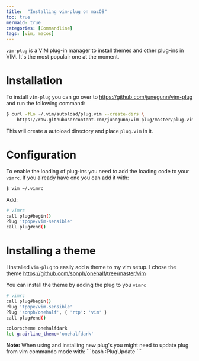 ```yaml
---
title:  "Installing vim-plug on macOS"
toc: true
mermaid: true
categories: [Commandline]
tags: [vim, macos]
---
```


`vim-plug` is a VIM plug-in manager to install themes and other plug-ins in VIM. It's the most populair one at the moment.

# Installation
To install `vim-plug` you can go over to https://github.com/junegunn/vim-plug and run the following command:
```bash
$ curl -fLo ~/.vim/autoload/plug.vim --create-dirs \
    https://raw.githubusercontent.com/junegunn/vim-plug/master/plug.vim 
```

This will create a autoload directory and place `plug.vim` in it.

# Configuration
To enable the loading of plug-ins you need to add the loading code to your `vimrc`. If you already have one you can add it with:
```bash
$ vim ~/.vimrc 
```

Add:
```bash
# vimrc
call plug#begin()
Plug 'tpope/vim-sensible'
call plug#end()
```

# Installing a theme
I installed `vim-plug` to easily add a theme to my vim setup. I chose the theme https://github.com/sonph/onehalf/tree/master/vim

You can install the theme by adding the plug to you `vimrc`
```bash
# vimrc
call plug#begin()
Plug 'tpope/vim-sensible'
Plug 'sonph/onehalf', { 'rtp': 'vim' }
call plug#end()

colorscheme onehalfdark
let g:airline_theme='onehalfdark'
```

<div markdown="span" class="alert alert-info" role="alert"><i class="fa fa-info"></i> 
<b>Note:</b> When using and installing new plug's you might need to update plug from vim commando mode with:
```bash
:PlugUpdate
```
</div>